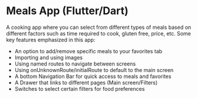 # Meals App (Flutter/Dart)
A cooking app where you can select from different types of meals based on different factors such as time required to cook, gluten free, price, etc. Some key features emphasized in this app:
- An option to add/remove specific meals to your favorites tab
- Importing and using images
- Using named routes to navigate between screens
- Using onUnknownRoute/initialRoute to default to the main screen
- A bottom Navigation Bar for quick access to meals and favorites
- A Drawer that links to different pages (Main screen/Filters)
- Switches to select certain filters for food preferences
